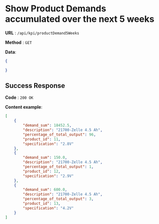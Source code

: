 # Show Product Demands accumulated over the next 5 weeks

**URL** : `/api/kpi/productDemand5Weeks`

**Method** : `GET`

**Data**: 

```json
{
    
}
```

## Success Response

**Code** : `200 OK`

**Content example**:
```json
[
    {
        "demand_sum": 18452.5,
        "description": "21700-Zelle 4.5 Ah",
        "percentage_of_total_output": 96,
        "product_id": 11,
        "specification": "2.8V"
    },
    {
        "demand_sum": 150.0,
        "description": "21700-Zelle 4.5 Ah",
        "percentage_of_total_output": 1,
        "product_id": 12,
        "specification": "2.9V"
    },
    {
        "demand_sum": 600.0,
        "description": "21700-Zelle 4.5 Ah",
        "percentage_of_total_output": 3,
        "product_id": 13,
        "specification": "4.2V"
    }
]
```